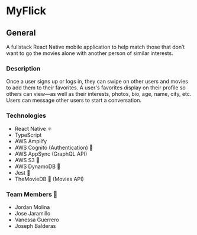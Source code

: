 # MyFlick

## General

A fullstack React Native mobile application to help match those that don’t want to go the movies alone with another person of similar interests.

### Description

Once a user signs up or logs in, they can swipe on other users and movies to add them to their favorites. A user's favorites display on their profile so others can view—as well as their interests, photos, bio, age, name, city, etc. Users can message other users to start a conversation.

### Technologies

- React Native ⚛️
- TypeScript
- AWS Amplify
- AWS Cognito (Authentication) 👱
- AWS AppSync (GraphQL API)
- AWS S3 📸
- AWS DynamoDB 🔢
- Jest 🧪
- TheMovieDB 🎥 (Movies API)

### Team Members 🤝

- Jordan Molina
- Jose Jaramillo
- Vanessa Guerrero
- Joseph Balderas
